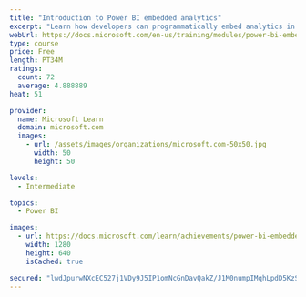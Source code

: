 ```yaml
---
title: "Introduction to Power BI embedded analytics"
excerpt: "Learn how developers can programmatically embed analytics in their apps, and about no-code embedding options for simpler requirements."
webUrl: https://docs.microsoft.com/en-us/training/modules/power-bi-embedded-intro/
type: course
price: Free
length: PT34M
ratings:
  count: 72
  average: 4.888889
heat: 51

provider:
  name: Microsoft Learn
  domain: microsoft.com
  images:
    - url: /assets/images/organizations/microsoft.com-50x50.jpg
      width: 50
      height: 50

levels:
  - Intermediate

topics:
  - Power BI

images:
  - url: https://docs.microsoft.com/learn/achievements/power-bi-embedded-intro-social.png
    width: 1280
    height: 640
    isCached: true

secured: "lwdJpurwNXcEC527j1VDy9J5IP1omNcGnDavQakZ/J1M0numpIMqhLpdD5KzSh8hNWsxAP6Bw1J6nnDVyTmPz1huhDb+sY9deSSv05qXpru4XihZnvl1lseyDvKkLPF+dcHF/iTcgjZ9NaZQWJMJmkDGyvq2HBJdDcMHYaXqXGVbj6RRJp5XaU8EMjURPlzzWFl8jzrdNws59y2aX19wCCC2E8shdSo2EA/M1YV51r2WvpCAQWS4yLCGFrHc8G/cOem5RlfqYYn9ZpsEkI9XMyo2/KIzSZ6U4nzbqPEzTWlw+5uYbWuyUz86yfTFafuWl8schXOHmijzF28KuC6g6nMbveNEond4QaN7E86KBa5KtAtmB6+e2j4Kh80bg6DVTKdbOzkRa19aQx1C//F5EMVIfV8QTsio+Olb0rr3U3I=;P8LINTOjuNb6R+EX01Qpbw=="
---
```


